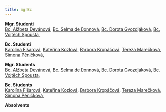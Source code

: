 ```yaml
---
title: mgrBc
---
```

<div class="cz">

**Mgr. Studenti**\
[Bc. Alžbeta Devánová](https://is.muni.cz/auth/osoba/437390),
[Bc. Selma de Donnová](https://is.muni.cz/auth/osoba/451725),
[Bc. Dorota Gvozdjáková](https://is.muni.cz/auth/osoba/423796),
[Bc. Vojtěch Spousta](https://is.muni.cz/auth/osoba/447587),

**Bc. Studenti**\
[Karolína Fišarová](https://is.muni.cz/auth/osoba/460702),
[Kateřina Kozlová](https://is.muni.cz/auth/osoba/461077),
[Barbora Kropáčová](https://is.muni.cz/auth/osoba/451626),
[Tereza Marečková](https://is.muni.cz/auth/osoba/436430),
[Simona Pěničková](https://is.muni.cz/auth/osoba/451194),

</div>
<div class="en">

**Mgr. Students**\
[Bc. Alžbeta Devánová](https://is.muni.cz/auth/osoba/437390),
[Bc. Selma de Donnová](https://is.muni.cz/auth/osoba/451725),
[Bc. Dorota Gvozdjáková](https://is.muni.cz/auth/osoba/423796),
[Bc. Vojtěch Spousta](https://is.muni.cz/auth/osoba/447587),

**Bc. Students**\
[Karolína Fišarová](https://is.muni.cz/auth/osoba/460702),
[Kateřina Kozlová](https://is.muni.cz/auth/osoba/461077),
[Barbora Kropáčová](https://is.muni.cz/auth/osoba/451626),
[Tereza Marečková](https://is.muni.cz/auth/osoba/436430),
[Simona Pěničková](https://is.muni.cz/auth/osoba/451194),

**Absolvents**

</div>
